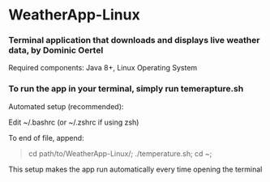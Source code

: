 # WeatherApp-Linux
### Terminal application that downloads and displays live weather data, by Dominic Oertel

Required components: Java 8+, Linux Operating System

### To run the app in your terminal, simply run temerapture.sh

Automated setup (recommended):

Edit ~/.bashrc (or ~/.zshrc if using zsh)

To end of file, append:

> cd path/to/WeatherApp-Linux/;
> ./temperature.sh;
> cd ~;

This setup makes the app run automatically every time opening the terminal
